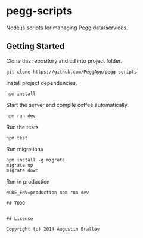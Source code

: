 # pegg-scripts

Node.js scripts for managing Pegg data/services.

## Getting Started
Clone this repository and cd into project folder.
```
git clone https://github.com/PeggApp/pegg-scripts
```
Install project dependencies.
```
npm install
```
Start the server and compile coffee automatically.
```
npm run dev
```
Run the tests
```
npm test
```
Run migrations
```
npm install -g migrate
migrate up
migrate down
```

Run in production
```
NODE_ENV=production npm run dev

## TODO


## License

Copyright (c) 2014 Augustin Bralley

